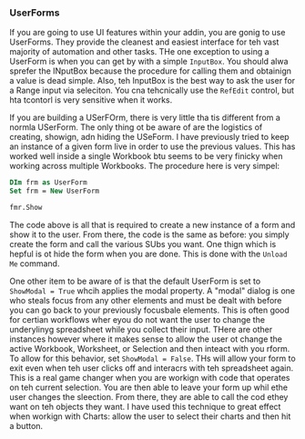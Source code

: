 ### UserForms

If you are going to use UI features within your addin, you are gonig to use UserForms. They provide the cleanest and easiest interface for teh vast majority of automation and other tasks. THe one exception to using a UserForm is when you can get by with a simple `InputBox`. You should alwa sprefer the INputBox because the procedure for calling them and obtainign a value is dead simple. Also, teh InputBox is the best way to ask the user for a Range input via seleciton. You cna tehcnically use the `RefEdit` control, but hta tcontorl is very sensitive when it works.

If you are building a USerFOrm, there is very little tha tis different from a normla USerForm. The only thing ot be aware of are the logistics of creating, showign, adn hiding the USeForm. I have previously tried to keep an instance of a given form live in order to use the previous values. This has worked well inside a single Workbook btu seems to be very finicky when working across multiple Workbooks. The procedure here is very simpel:

```vb
DIm frm as UserForm
Set frm = New UserForm

fmr.Show
```

The code above is all that is required to create a new instance of a form and show it to the user. From there, the code is the same as before: you simply create the form and call the various SUbs you want. One thign which is hepful is ot hide the form when you are done. This is done with the `Unload Me` command.

One other item to be aware of is that the default UserForm is set to `ShowModal = True` whcih applies the modal property. A "modal" dialog is one who steals focus from any other elements and must be dealt with before you can go back to your previously focusbale elements. This is often good for certian workflows wher eyou do not want the user to change the underylinyg spreadsheet while you collect their input. THere are other instances however where it makes sense to allow the user ot change the active Workbook, Worksheet, or Selection and then inteact with you rform. To allow for this behavior, set `ShowModal = False`. THs will allow your form to exit even when teh user clicks off and interacrs with teh spreadsheet again. This is a real game changer when you are workign with code that operates on teh current selection. You are then able to leave your form up whil ethe user changes the sleection. From there, they are able to call the cod ethey want on teh objects they want. I have used this technique to great effect when workign with Charts: allow the user to select their charts and then hit a button.
